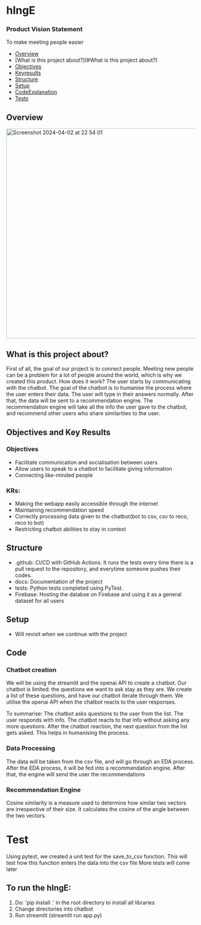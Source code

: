 # hIngE
### Product Vision Statement
  To make meeting people easier 
  
  - [Overview](#Overview)
  - [What is this project about?](#What is this project about?)
  - [Objectives](#Objectives)
  - [Keyresults](#KRs)
  - [Structure](#Structure)
  - [Setup](#Setup)
  - [CodeExplanation](#Code)
  - [Tests](#Tests)



## Overview
<img width="560" alt="Screenshot 2024-04-02 at 22 54 01" src="https://github.com/Chatbots-RecAgents/chatbots/assets/145041682/31ac7923-97e2-4279-8e1d-cae491c14454">



## What is this project about?
  First of all, the goal of our project is to connect people. Meeting new people can be a problem for a lot of people around the world, which is why we created this product. How does it work? The user starts by communicating with the chatbot. The goal of the chatbot is to humanise the process where the user enters their data. The user will type in their answers normally. After that, the data will be sent to a recommendation engine. The recommendation engine will take all the info the user gave to the chatbot, and recommend other users who share similarities to the user.


## Objectives and Key Results
### Objectives
   * Facilitate communication and socialisation between users
   * Allow users to speak to a chatbot to facilitate giving information
   * Connecting like-minded people
### KRs:
   * Making the webapp easily accessible through the internet
   * Maintaining recommendation speed
   * Correctly processing data given to the chatbot(bot to csv, csv to reco, reco to bot)
   * Restricting chatbot abilities to stay in context


## Structure
* .github: CI/CD with GitHub Actions. It runs the tests every time there is a pull request to the repository, and everytime someone pushes their codes.
* docs: Documentation of the project
* tests: Python tests completed using PyTest. 
* Firebase: Hosting the databse on Firebase and using it as a general dataset for all users

## Setup
* Will revisit when we continue with the project

## Code
### Chatbot creation
  We will be using the streamlit and the openai API to create a chatbot. Our chatbot is limited: the questions we want to ask stay as they are. We create a list of these questions, and have our chatbot iterate through them. We utilise the openai API when the chatbot reacts to the user responses.

  To summarise: The chatbot asks questions to the user from the list. The user responds with info. The chatbot reacts to that info without asking any more questions. After the chatbot reaction, the next question from the list gets asked. This helps in humanising the process.  
  
### Data Processing
  The data will be taken from the csv file, and will go through an EDA process. After the EDA process, it will be fed into a recommendation engine. After that, the engine will send the user the recommendations
  
### Recommendation Engine
  Cosine similarity is a measure used to determine how similar two vectors are irrespective of their size. It calculates the cosine of the angle between the two vectors.

# Test
  Using pytest, we created a unit test for the save_to_csv function. This will test how this function enters the data into the csv file
  More tests will come later

## To run the hIngE:
1. Do: 'pip install .' in the root directory to install all libraries
2. Change directories into chatbot
3. Run streamlit (streamlit run app.py)
